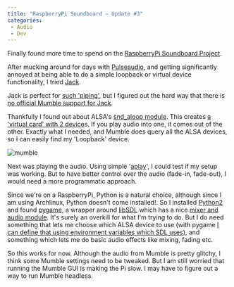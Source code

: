 ```yaml
---
title: "RaspberryPi Soundboard – Update #3"
categories:
 - Audio
 - Dev
---
```


Finally found more time to spend on the [RaspberryPi Soundboard Project][0].

After mucking around for days with [Pulseaudio][1], and getting significantly annoyed at being able to do a simple loopback or virtual device functionality, I tried [Jack][2].

Jack is perfect for [such 'piping'][3], but I figured out the hard way that there is [no official Mumble support for Jack][4].

Thankfully I found out about ALSA's [snd\_aloop module][5]. This creates [a 'virtual card' with 2 device][6]s. If you play audio into one, it comes out of the other. Exactly what I needed, and Mumble does query all the ALSA devices, so I can easily find my 'Loopback' device.

![mumble](../images/2014/04/IMG_20140413_220131.jpg)

Next was playing the audio. Using simple '[aplay][7]', I could test if my setup was working. But to have better control over the audio (fade-in, fade-out), I would need a more programmatic approach.

Since we're on a RaspberryPi, Python is a natural choice, although since I am using Archlinux, Python doesn't come installed!. So I installed [Python2][8] and found [pygame][9], a wrapper around [libSDL][10] which has a nice [mixer and audio module][11]. It's surely an overkill for what I'm trying to do. But I do need something that lets me choose which ALSA device to use (with pygame [I can define that using environment variables which SDL uses][12]), and something which lets me do basic audio effects like mixing, fading etc.

So this works for now. Although the audio from Mumble is pretty glitchy, I think some Mumble settings need to be tweaked. But I am still worried that running the Mumble GUI is making the Pi slow. I may have to figure out a way to run Mumble headless.


[0]: http://wp.me/pJdWn-Zj
[1]: http://pulseaudio.org/wiki/
[2]: http://jackaudio.org/documentation
[3]: http://qjackctl.sourceforge.net/qjackctl-ss1.html
[4]: http://sourceforge.net/p/mumble/patches/324/
[5]: http://www.alsa-project.org/main/index.php/Matrix:Module-aloop
[6]: http://plasmasturm.org/log/soundserverhack/
[7]: http://alsa.opensrc.org/Aplay
[8]: http://archlinuxarm.org/packages
[9]: http://www.pygame.org/news.html
[10]: http://www.libsdl.org/
[11]: http://www.pygame.org/docs/ref/mixer.html
[12]: http://www.libsdl.org/release/SDL-1.2.15/docs/html/sdlenvvars.html
